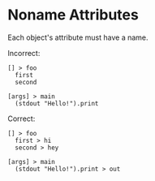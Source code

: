 # Noname Attributes

Each object's attribute must have a name.

Incorrect:

```eo
[] > foo
  first
  second
```

```eo
[args] > main
  (stdout "Hello!").print
```

Correct:

```eo
[] > foo
  first > hi
  second > hey
```

```eo
[args] > main
  (stdout "Hello!").print > out
```

